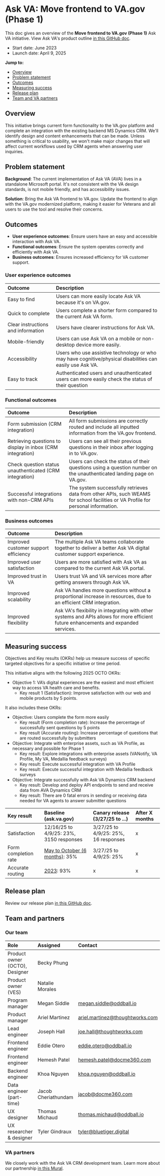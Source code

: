 # Ask VA: Move frontend to VA.gov (Phase 1)	
This doc gives an overview of the **Move frontend to VA.gov (Phase 1)** Ask VA initiative. View Ask VA's product outline [in this GitHub doc](https://github.com/department-of-veterans-affairs/va.gov-team/blob/master/products/ask-va/product/Product%20outline.md).

- Start date: June 2023
- Launch date: April 9, 2025

**Jump to:**
- [Overview](#overview)
- [Problem statement](#problem-statement)
- [Outcomes](#Outcomes)
- [Measuring success](#measuring-success)
- [Release plan](#release-plan)
- [Team and VA partners](#team-and-va-partners)

## Overview
This initiative brings current form functionality to the VA.gov platform and complete an integration with the existing backend MS Dynamics CRM. We'll identify design and content enhancements that can be made. Unless something is critical to usability, we won't make major changes that will affect current workflows used by CRM agents when answering user inquiries.

## Problem statement
**Background**: The current implementation of Ask VA (AVA) lives in a standalone Microsoft portal. It's not consistent with the VA design standards, is not mobile friendly, and has accessibility issues.  

**Solution**: Bring the Ask VA frontend to VA.gov. Update the frontend to align with the VA.gov modernized platform, making it easier for Veterans and all users to use the tool and resolve their concerns. 

## Outcomes
- **User experience outcomes**: Ensure users have an easy and accessible interaction with Ask VA.
- **Functional outcomes**: Ensure the system operates correctly and efficiently with Ask VA.
- **Business outcomes**: Ensures increased efficiency for VA customer support. 

### User experience outcomes
|Outcome|Description|
|:---|:---|
|Easy to find|Users can more easily locate Ask VA because it's on VA.gov.|
|Quick to complete|Users complete a shorter form compared to the current Ask VA form.|
|Clear instructions and information|Users have clearer instructions for Ask VA.|
|Mobile-friendly|Users can use Ask VA on a mobile or non-desktop device more easily.|
|Accessibility|Users who use assistive technology or who may have cognitive/physical disabilities can easily use Ask VA.|
|Easy to track|Authenticated users and unauthenticated users can more easily check the status of their question|

### Functional outcomes
|Outcome|Description|
|:---|:---|
|Form submission (CRM integration)|All form submissions are correctly routed and include all inputted information from the VA.gov frontend.|
|Retrieving questions to display in inbox (CRM integration)|Users can see all their previous questions in their inbox after logging in to VA.gov.|
|Check question status unauthenticated (CRM integration)|Users can check the status of their questions using a question number on the unauthenticated landing page on VA.gov.|
|Successful integrations with non-CRM APIs|The system successfully retrieves data from other APIs, such WEAMS for school facilities or VA Profile for personal information.|

### Business outcomes
|Outcome|Description|
|:---|:---|
|Improved customer support efficiency|The multiple Ask VA teams collaborate together to deliver a better Ask VA digital customer support experience.|
|Improved user satisfaction|Users are more satisfied with Ask VA as compared to the current Ask VA portal.|
|Improved trust in VA|Users trust VA and VA services more after getting answers through Ask VA.|
|Improved scalability|Ask VA handles more questions without a proportional increase in resources, due to an efficient CRM integration.|
|Improved flexibility|Ask VA's flexibility in integrating with other systems and APIs allows for more efficient future enhancements and expanded services.|

## Measuring success
Objectives and Key results (OKRs) help us measure success of specific targeted objectives for a specific initiative or time period. 

This initiative aligns with the following 2025 OCTO OKRs: 
- Objective 1: VA’s digital experiences are the easiest and most efficient way to access VA health care and benefits.
   - Key result 1 (Satisfaction): Improve satisfaction with our web and mobile products by 5 points.

It also includes these OKRs: 
- Objective: Users complete the form more easily
   - Key result (Form completion rate): Increase the percentage of successfully sent questions by 5 points
   - Key result (Accurate routing): Increase percentage of questions that are routed successfully by submitters
- Objective: Integrate with enterprise assets, such as VA Profile, as necessary and possible for Phase 1
   - Key result: Explore integrations with enterprise assets (VANotify, VA Profile, My VA, Medallia feedback surveys)
   - Key result: Execute successful integration with VA Profile
   - Key result: Execute successful integration with Medallia feedback surveys
- Objective: Integrate successfully with Ask VA Dynamics CRM backend
   - Key result: Develop and deploy API endpoints to send and receive data from AVA Dynamics CRM
   - Key result: There are 0 fatal errors in sending or receiving data needed for VA agents to answer submitter questions
	
|Key result|Baseline (ask.va.gov)|Canary release (3/27/25 to ...)|After X months|
|:---|:---|:---|:---|
|Satisfaction|12/16/25 to 4/9/25: 23%, 3150 responses|3/27/25 to 4/9/25: 25%, 16 responses|x|
|Form completion rate|[May to October (6 months)](https://dvagov.sharepoint.com/:x:/s/AskVA/EZEzfaI8u3lJvPx3il1VOFIBEHvGZXQmDr7aZrCwQMeZyg?e=absywx): 35%|3/27/25 to 4/9/25: 25%|x|
|Accurate routing|[2023](https://github.com/department-of-veterans-affairs/va.gov-team/blob/master/products/ask-va/product/Determining%20Ask%20VA%20queue%20from%20question%20text.md#submitter-problem-statement-misrouting-and-form-burden): 93%|x|x|



## Release plan
Review our release plan [in this GitHub doc](https://github.com/department-of-veterans-affairs/va.gov-team/blob/master/products/ask-va/engineering/release-plan.md).

## Team and partners
### Our team
|Role|Assigned|Contact|
|:---|:---|:---|
|Product owner (OCTO), Designer|Becky Phung||
|Product owner (VES)|Natalie Morales||
|Program manager|Megan Siddle|megan.siddle@oddball.io|
|Product manager|Ariel Martinez|ariel.martinez@thoughtworks.com|
|Lead engineer|Joseph Hall|joe.hall@thoughtworks.com|
|Frontend engineer|Eddie Otero|eddie.otero@oddball.io|
|Frontend engineer|Hemesh Patel|hemesh.patel@docme360.com|
|Backend engineer|Khoa Nguyen|khoa.nguyen@oddball.io|
|Data engineer (part-time)|Jacob Cheriathundam|jacob@docme360.com|
|UX designer|Thomas Michaud|thomas.michaud@oddball.io|
|UX researcher & designer|Tyler Gindraux|tyler@bluetiger.digital|

### VA partners
We closely work with the Ask VA CRM development team. Learn more about our partnership [in this Mural](https://app.mural.co/t/departmentofveteransaffairs9999/m/departmentofveteransaffairs9999/1696976895933/4f5410b3e8770441f4101cbabd565aa0cd13dac7).
